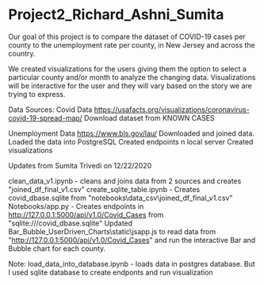 # Project2_Richard_Ashni_Sumita
Our goal of this project is to compare the dataset of COVID-19 cases per county to the unemployment rate per county, in New Jersey and across the country.

We created visualizations for the users giving them the option to select a particular county and/or month to analyze the changing data. Visualizations will be interactive for the user and they will vary based on the story we are trying to express. 

 Data Sources:
 Covid Data
https://usafacts.org/visualizations/coronavirus-covid-19-spread-map/
Download dataset from KNOWN CASES

Unemployment Data
https://www.bls.gov/lau/
Downloaded and joined data.
Loaded the data into PostgreSQL
Created endpoints n local server
Created visualizations

Updates from Sumita Trivedi on 12/22/2020

clean_data_v1.ipynb - cleans and joins data from 2 sources and creates "joined_df_final_v1.csv"
create_sqlite_table.ipynb - Creates covid_dbase.sqlite from "notebooks\\data_csv\\joined_df_final_v1.csv"
Notebooks/app.py  - Creates endpoints in http://127.0.0.1:5000/api/v1.0/Covid_Cases from "sqlite:///covid_dbase.sqlite" 
Updated Bar_Bubble_UserDriven_Charts\static\jsapp.js to read data from "http://127.0.0.1:5000/api/v1.0/Covid_Cases" and run the interactive Bar and Bubble chart for each county.

Note:
load_data_into_database.ipynb - loads data in postgres database. But I used sqlite database to create endponts and run visualization

